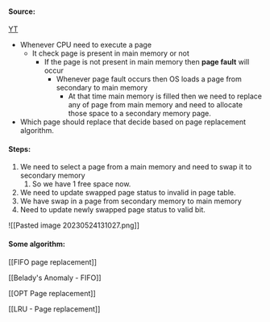 #### Source:
[YT](https://www.youtube.com/watch?v=bOFDyPKTgXM&list=PLXj4XH7LcRfDrdQuJTHIPmKMpa7eYVaPm&index=61)


* Whenever CPU need to execute a page
	* It check page is present in main memory or not
		* If the page is not present in main memory then **page fault** will occur
			* Whenever page fault occurs then OS loads a page from secondary to main memory
				* At that time main memory is filled then we need to replace any of page from main memory and need to allocate those space to a secondary memory page.
* Which page should replace that decide based on page replacement algorithm.

#### Steps:

1.  We need to select a page from a main memory and need to swap it to secondary memory
	1. So we have 1 free space now.
2. We need to update swapped page status to invalid in page table.
3. We have swap in a page from secondary memory to main memory
4. Need to update newly swapped page status to valid bit.

![[Pasted image 20230524131027.png]]


#### Some algorithm:

[[FIFO page replacement]]

[[Belady's Anomaly - FIFO]]

[[OPT Page replacement]]

[[LRU - Page replacement]]

